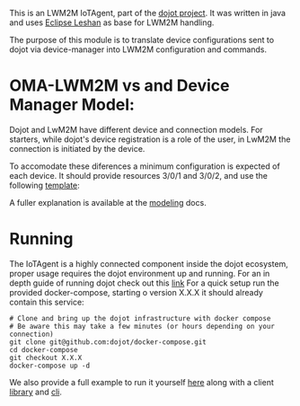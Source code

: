 This is an LWM2M IoTAgent, part of the [dojot project](http://dojotdocs.readthedocs.io).
It was written in java and uses [Eclipse Leshan](https://www.eclipse.org/leshan/) as base for LWM2M handling.

The purpose of this module is to translate device configurations sent to dojot via device-manager
into LWM2M configuration and commands.

# OMA-LWM2M vs and Device Manager Model:

Dojot and LwM2M have different device and connection models. 
For starters, while dojot's device registration is a role of the user,
in LwM2M the connection is initiated by the device.

To accomodate these diferences a minimum configuration is expected of each device.
It should provide resources 3/0/1 and 3/0/2, and use the following [template](client/models/lwm2m_base.json):

A fuller explanation is available at the [modeling](./docs/modeling.md) docs.

# Running

The IoTAgent is a highly connected component inside the dojot ecosystem, 
proper usage requires the dojot environment up and running.
For an in depth guide of running dojot check out this [link](http://dojotdocs.readthedocs.io/en/stable/user_guide.html)
For a quick setup run the provided docker-compose, starting o version X.X.X
it should already contain this service:

    # Clone and bring up the dojot infrastructure with docker compose
    # Be aware this may take a few minutes (or hours depending on your connection)
    git clone git@github.com:dojot/docker-compose.git
    cd docker-compose
    git checkout X.X.X
    docker-compose up -d

We also provide a full example to run it yourself [here](./docs/running.md) along with a
client [library](./client/iotclient.py) and [cli](./client/client.py).



   